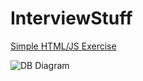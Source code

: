 # InterviewStuff
[Simple HTML/JS Exercise](https://codesandbox.io/embed/charming-bush-sv37w?fontsize=14)

![DB Diagram](https://i.imgur.com/5ySW1lH.png)



